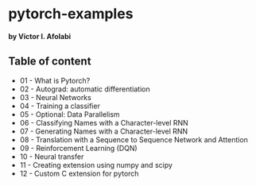# pytorch-examples

#### by Victor I. Afolabi



## Table of content

- 01 - What is Pytorch?
- 02 - Autograd: automatic differentiation
- 03 - Neural Networks
- 04 - Training a classifier
- 05 - Optional: Data Parallelism
- 06 - Classifying Names with a Character-level RNN
- 07 - Generating Names with a Character-level RNN
- 08 - Translation with a Sequence to Sequence Network and Attention
- 09 - Reinforcement Learning (DQN)
- 10 - Neural transfer
- 11 - Creating extension using numpy and scipy
- 12 - Custom C extension for pytorch